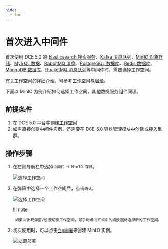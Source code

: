 ```yaml
---
hide:
  - toc
---
```


# 首次进入中间件

首次使用 DCE 5.0 的 [Elasticsearch 搜索服务](../elasticsearch/intro/index.md)、[Kafka 消息队列](../kafka/intro/index.md)、[MinIO 对象存储](../minio/intro/index.md)、[MySQL 数据](../mysql/intro/index.md)、[RabbitMQ 消息](../rabbitmq/intro/index.md)、[PostgreSQL 数据库](../postgresql/intro/index.md)、[Redis 数据库](../redis/intro/index.md)、[MongoDB 数据库](../mongodb/intro/index.md)、[RocketMQ 消息队列](../rocketmq/intro/index.md)等中间件时，需要选择工作空间。

有关工作空间的详细介绍，可参考[工作空间与层级](../../ghippo/user-guide/workspace/ws-folder.md)。

下面以 MinIO 为例介绍如何选择工作空间，其他数据服务组件同理。

## 前提条件

1. 在 DCE 5.0 平台中创建[工作空间](../../ghippo/user-guide/workspace/workspace.md)
2. 如需直接创建中间件实例，还需要在 DCE 5.0 容器管理模块中[创建](../../kpanda/user-guide/clusters/create-cluster.md)或[接入](../../kpanda/user-guide/clusters/integrate-cluster.md)集群。

## 操作步骤

1. 在左侧导航栏中选择`中间件` -> `MinIO 存储`。

    ![选择工作空间](https://docs.daocloud.io/daocloud-docs-images/docs/zh/docs/middleware/common/images/middlewarelist01.png)

2. 在弹窗中选择一个工作空间后，点击`确认`。

    ![选择工作空间](https://docs.daocloud.io/daocloud-docs-images/docs/zh/docs/middleware/common/images/workspace.png)

    !!! note

        如果未出现弹窗/想要切换工作空间，可手动点击红框中的切换图标选择新的工作空间。

3. 初次使用时，可以点击[`立即部署`](../minio/user-guide/create.md)来创建 MinIO 实例。

    ![立即部署](https://docs.daocloud.io/daocloud-docs-images/docs/middleware/minio/images/what03.png)